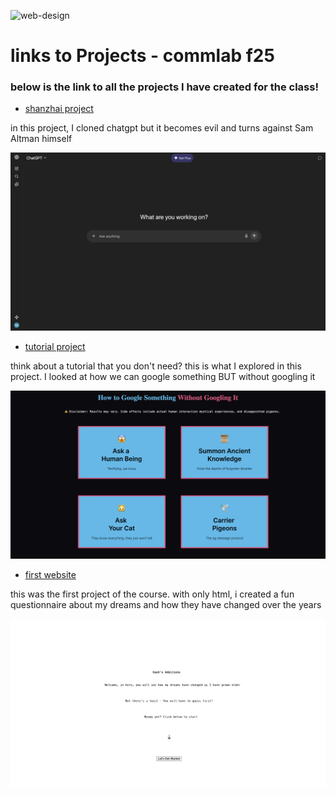 ![web-design](random-assets/webdesign.avif)

# links to Projects - commlab f25

### below is the link to all the projects I have created for the class! 

* [shanzhai project](https://kashif-08.github.io/CommLab/shanzhai-web/)

in this project, I cloned chatgpt but it becomes evil and turns against Sam Altman himself

![shanzhai-project-image](random-assets/shanzhai-pro-img.png)

* [tutorial project](https://kashif-08.github.io/CommLab/tutorial/)

think about a tutorial that you don't need? this is what I explored in this project. I looked at how we can google something BUT without googling it 

![tutorail-image](random-assets/tutorial-img.png)

* [first website](https://kashif-08.github.io/CommLab/my-first-website/)

this was the first project of the course. with only html, i created a fun questionnaire about my dreams and how they have changed over the years

![first-website-image](random-assets/my-first-web-img.png)
